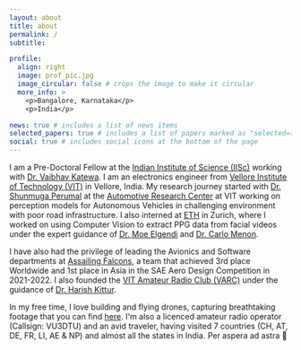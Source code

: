 ```yaml
---
layout: about
title: about
permalink: /
subtitle:

profile:
  align: right
  image: prof_pic.jpg
  image_circular: false # crops the image to make it circular
  more_info: >
    <p>Bangalore, Karnataka</p>
    <p>India</p>

news: true # includes a list of news items
selected_papers: true # includes a list of papers marked as "selected={true}"
social: true # includes social icons at the bottom of the page
---
```


I am a Pre-Doctoral Fellow at the [Indian Institute of Science (IISc)](http://iisc.ac.in) working with [Dr. Vaibhav Katewa](https://cps.iisc.ac.in/faculty/vaibhav/). I am an electronics engineer from [Vellore Institute of Technology (VIT)](https://vit.ac.in/) in Vellore, India. My research journey started with [Dr. Shunmuga Perumal](https://vitdirectory.vit.ac.in/page/faculty/16385#about) at the [Automotive Research Center](https://rf.vit.ac.in/Research/labs/8) at VIT working on perception models for Autonomous Vehicles in challenging environment with poor road infrastructure. I also interned at [ETH](https://ethz.ch/en.html) in Zurich, where I worked on using Computer Vision to extract PPG data from facial videos under the expert guidance of [Dr. Moe Elgendi](https://www.elgendi.net/) and [Dr. Carlo Menon](https://www.carlomenon.it/).

I have also had the privilege of leading the Avionics and Software departments at [Assailing Falcons](https://www.assailingfalcons.in), a team that achieved 3rd place Worldwide and 1st place in Asia in the SAE Aero Design Competition in 2021-2022. I also founded the [VIT Amateur Radio Club (VARC)](https://vitarc.github.io) under the guidance of [Dr. Harish Kittur](https://research.vit.ac.in/researcher/kittur-harish-mallikarjun).

In my free time, I love building and flying drones, capturing breathtaking footage that you can find [here](https://sakshambhutani.xyz/blog/tag/drone/). I'm also a licenced amateur radio operator (Callsign: VU3DTU) and an avid traveler, having visited 7 countries (CH, AT, DE, FR, LI, AE & NP) and almost all the states in India. Per aspera ad astra 💫